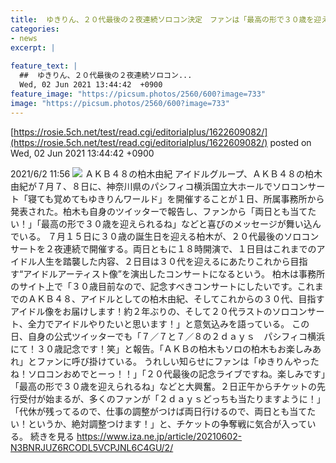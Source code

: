 ```yaml
---
title:  ゆきりん、２０代最後の２夜連続ソロコン決定　ファンは「最高の形で３０歳を迎えられるね」と歓喜  
categories:
- news
excerpt: |
  
feature_text: |
  ##  ゆきりん、２０代最後の２夜連続ソロコン...
  Wed, 02 Jun 2021 13:44:42  +0900
feature_image: "https://picsum.photos/2560/600?image=733"
image: "https://picsum.photos/2560/600?image=733"
---
```


[https://rosie.5ch.net/test/read.cgi/editorialplus/1622609082/](https://rosie.5ch.net/test/read.cgi/editorialplus/1622609082/)
posted on Wed, 02 Jun 2021 13:44:42  +0900

<!--more-->

2021/6/2 11:56 ![](https://cloudfront-ap-northeast-1.images.arcpublishing.com/sankei/CNC7LJWCIZCGZD6LFID5X4PJOA.jpg) ＡＫＢ４８の柏木由紀 アイドルグループ、ＡＫＢ４８の柏木由紀が７月７、８日に、神奈川県のパシフィコ横浜国立大ホールでソロコンサート「寝ても覚めてもゆきりんワールド」を開催することが１日、所属事務所から発表された。柏木も自身のツイッターで報告し、ファンから「両日とも当てたい！」「最高の形で３０歳を迎えられるね」などと喜びのメッセージが舞い込んでいる。 ７月１５日に３０歳の誕生日を迎える柏木が、２０代最後のソロコンサートを２夜連続で開催する。両日ともに１８時開演で、１日目はこれまでのアイドル人生を踏襲した内容、２日目は３０代を迎えるにあたりこれから目指す“アイドルアーティスト像”を演出したコンサートになるという。 柏木は事務所のサイト上で「３０歳目前なので、記念すべきコンサートにしたいです。これまでのＡＫＢ４８、アイドルとしての柏木由紀、そしてこれからの３０代、目指すアイドル像をお届けします！約２年ぶりの、そして２０代ラストのソロコンサート、全力でアイドルやりたいと思います！」と意気込みを語っている。 この日、自身の公式ツイッターでも「７／７と７／８の２ｄａｙｓ　パシフィコ横浜にて！３０歳記念です！笑」と報告。「ＡＫＢの柏木もソロの柏木もお楽しみあれ」とファンに呼び掛けている。 うれしい知らせにファンは「ゆきりんやったね！ソロコンおめでとーっ！！」「２０代最後の記念ライブですね。楽しみです」「最高の形で３０歳を迎えられるね」などと大興奮。２日正午からチケットの先行受付が始まるが、多くのファンが「２ｄａｙｓどっちも当たりますように！」「代休が残ってるので、仕事の調整がつけば両日行けるので、両日とも当てたい！というか、絶対調整つけます！」と、チケットの争奪戦に気合が入っている。 続きを見る https://www.iza.ne.jp/article/20210602-N3BNRJUZ6RCODL5VCPJNL6C4GU/2/
